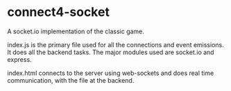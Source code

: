 # connect4-socket

A socket.io implementation of the classic game. 

index.js is the primary file used for all the connections and event emissions. It does all the backend tasks. The major modules used are 
socket.io and express.

index.html connects to the server using web-sockets and does real time communication, with the file at the backend.
